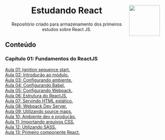 <div align="center">
<a href="https://github.com/monicaquintal" target="_blank"><img align="right" height="100" src="https://cdn.jsdelivr.net/gh/devicons/devicon/icons/react/react-original.svg" /></a>
<h1>Estudando React</h1>
<p>Repositório criado para armazenamento dos primeiros estudos sobre React JS.</p>
</div>

<div id="conteudo" align="justify">

## Conteúdo
### Capítulo 01: Fundamentos do ReactJS
<a href="./aulas/aula01.md">Aula 01: Ignition sequence start.</a><br>
<a href="./aulas/aula02.md">Aula 02: Introdução ao módulo.</a><br>
<a href="./aulas/aula03.md">Aula 03: Configurando ambiente.</a><br>
<a href="./aulas/aula04.md">Aula 04: Configurando Babel.</a><br>
<a href="./aulas/aula05.md">Aula 05: Configurando Webpack.</a><br>
<a href="./aulas/aula06.md">Aula 06: Estrutura do ReactJS.</a><br>
<a href="./aulas/aula07.md">Aula 07: Servindo HTML estático.</a><br>
<a href="./aulas/aula08.md">Aula 08: Webpack Dev Server.</a><br>
<a href="./aulas/aula09.md">Aula 09: Utilizando source maps.</a><br>
<a href="./aulas/aula10.md">Aula 10: Ambiente dev e produção.</a><br>
<a href="./aulas/aula11.md">Aula 11: Importando arquivos CSS.</a><br>
<a href="./aulas/aula12.md">Aula 12: Utilizando SASS.</a><br>
<a href="./aulas/aula13.md">Aula 13: Primeiro componente React.</a><br>